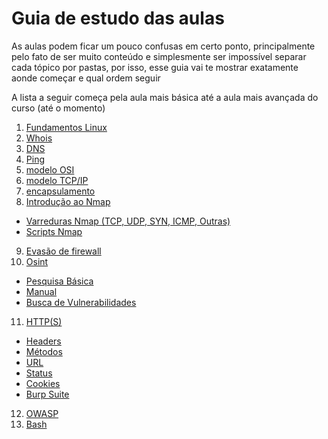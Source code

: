# Guia de estudo das aulas

As aulas podem ficar um pouco confusas em certo ponto, principalmente pelo fato de ser muito conteúdo e simplesmente ser impossível separar cada tópico por pastas, por isso, esse guia vai te mostrar exatamente aonde começar e qual ordem seguir

A lista a seguir começa pela aula mais básica até a aula mais avançada do curso (até o momento)

1. [Fundamentos Linux](aulas/linux/fundamentos/)
2. [Whois](aulas/network/ferramentas/whois.md)
3. [DNS](aulas/network/ferramentas/DNS.md)
4. [Ping](aulas/network/ferramentas/ping.md)
5. [modelo OSI](aulas/network/modelo-osi.md)
6. [modelo TCP/IP](aulas/network/modeloTCPIP.md)
7. [encapsulamento](aulas/network/encapsulamento.md)
8. [Introdução ao Nmap](aulas/network/ferramentas/nmap/nmap.md)
* [Varreduras Nmap (TCP, UDP, SYN, ICMP, Outras)](aulas/network/ferramentas/nmap/tipos%20de%20scan/)
* [Scripts Nmap](aulas/network/ferramentas/nmap/scripts/)
9. [Evasão de firewall](aulas/network/ferramentas/nmap/firewall-evasion.md)
10. [Osint](aulas/geral/pesquisa/)
* [Pesquisa Básica](aulas/geral/pesquisa/pesquisa-basica$.md)
* [Manual](aulas/geral/pesquisa/manual.md)
* [Busca de Vulnerabilidades](aulas/geral/pesquisa/busca-vulnerabilidades.md)
11. [HTTP(S)](aulas/hacking/web%20hacking/http(s).md)
* [Headers](aulas/hacking/web%20hacking/headers.md)
* [Métodos](aulas/hacking/web%20hacking/metodos.md)
* [URL](aulas/hacking/web%20hacking/url.md)
* [Status](aulas/hacking/web%20hacking/status.md)
* [Cookies](aulas/hacking/web%20hacking/cookies.md)
* [Burp Suite](aulas/hacking/web%20hacking/burp-suite/)
12. [OWASP](aulas/hacking/web%20hacking/OWASP/)
13. [Bash](aulas/linux/bash/bash-scripting.md)
